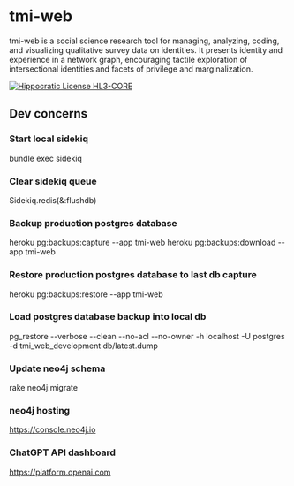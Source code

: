 # tmi-web

tmi-web is a social science research tool for managing, analyzing, coding, and visualizing qualitative survey data on identities. It presents identity and experience in a network graph, encouraging tactile exploration of intersectional identities and facets of privilege and marginalization.

[![Hippocratic License HL3-CORE](https://img.shields.io/static/v1?label=Hippocratic%20License&message=HL3-CORE&labelColor=5e2751&color=bc8c3d)](https://firstdonoharm.dev/version/3/0/core.html)

## Dev concerns

### Start local sidekiq

  bundle exec sidekiq

### Clear sidekiq queue

  Sidekiq.redis(&:flushdb)

### Backup production postgres database

  heroku pg:backups:capture --app tmi-web
  heroku pg:backups:download --app tmi-web

### Restore production postgres database to last db capture

  heroku pg:backups:restore --app tmi-web

### Load postgres database backup into local db

  pg_restore --verbose --clean --no-acl --no-owner -h localhost -U postgres -d tmi_web_development db/latest.dump

### Update neo4j schema

  rake neo4j:migrate

### neo4j hosting

  https://console.neo4j.io

### ChatGPT API dashboard

  https://platform.openai.com
